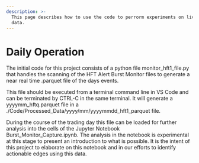 ```yaml
---
description: >-
  This page describes how to use the code to perrorm experiments on live market
  data.
---
```


# Daily Operation

The initial code for this project consists of a python file monitor\_hft1\_file.py that handles the scanning of the HFT Alert Burst Monitor files to generate a near real time .parquet file of the days events.

This file should be executed from a terminal command line in VS Code and can be terminated by CTRL-C in the same terminal.  It will generate a yyyymm\_hftq.parquet file in a ./Code/Processed\_Data/yyyy/mm/yyyymmdd\_hft1\_parquet file.

During the course of the trading day this file can be loaded for further analysis into the cells of the Jupyter Notebook Burst\_Monitor\_Capture.ipynb. The analysis in the notebook is experimental at this stage to present an introduction to what is possible.  It is the intent of this project to elaborate on this notebook and in our efforts to identify actionable edges using this data.
